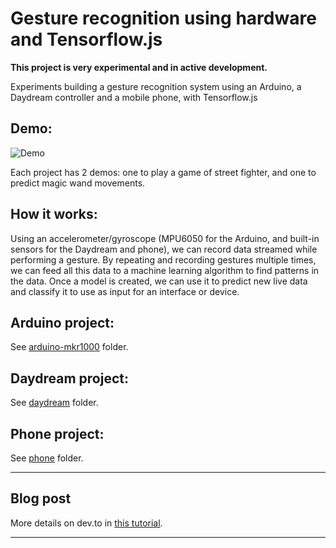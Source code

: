 # Gesture recognition using hardware and Tensorflow.js

**This project is very experimental and in active development.**

Experiments building a gesture recognition system using an Arduino, a Daydream controller and a mobile phone, with Tensorflow.js

## Demo:

![Demo](demo.gif)

Each project has 2 demos: one to play a game of street fighter, and one to predict magic wand movements.

## How it works:

Using an accelerometer/gyroscope (MPU6050 for the Arduino, and built-in sensors for the Daydream and phone), we can record data streamed while performing a gesture. By repeating and recording gestures multiple times, we can feed all this data to a machine learning algorithm to find patterns in the data. Once a model is created, we can use it to predict new live data and classify it to use as input for an interface or device.

## Arduino project:

See [arduino-mkr1000](arduino-mkr1000/) folder.

## Daydream project:

See [daydream](daydream/) folder.

## Phone project:

See [phone](phone/) folder.

---


## Blog post

More details on dev.to in [this tutorial](https://dev.to/devdevcharlie/play-street-fighter-with-body-movements-using-arduino-and-tensorflow-js-41m-temp-slug-4644698?preview=37562860f2bbb1ca400e51641a8b4097f88e85e9cad9aca24a25c5fff4f00c3d1dc01ab2c14ed0e9e8244ffe2eb48f46146a398dd5fce375e67fde01).



---